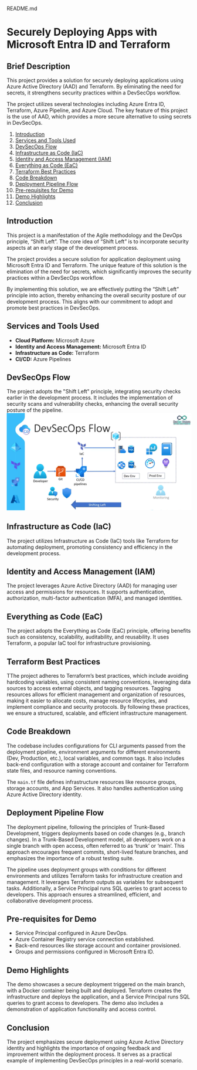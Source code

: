 README.md

# Securely Deploying Apps with Microsoft Entra ID and Terraform

## Brief Description

This project provides a solution for securely deploying applications using Azure Active Directory (AAD) and Terraform. By eliminating the need for secrets, it strengthens security practices within a DevSecOps workflow.

The project utilizes several technologies including Azure Entra ID, Terraform, Azure Pipeline, and Azure Cloud. The key feature of this project is the use of AAD, which provides a more secure alternative to using secrets in DevSecOps.

1. [Introduction](#introduction)
2. [Services and Tools Used](#services-and-tools-used)
3. [DevSecOps Flow](#devsecops-flow)
4. [Infrastructure as Code (IaC)](#infrastructure-as-code-iac)
5. [Identity and Access Management (IAM)](#identity-and-access-management-iam)
6. [Everything as Code (EaC)](#everything-as-code-eac)
7. [Terraform Best Practices](#terraform-best-practices)
8. [Code Breakdown](#code-breakdown)
9. [Deployment Pipeline Flow](#deployment-pipeline-flow)
10. [Pre-requisites for Demo](#pre-requisites-for-demo)
11. [Demo Highlights](#demo-highlights)
12. [Conclusion](#conclusion)



## Introduction
This project is a manifestation of the Agile methodology and the DevOps principle, “Shift Left”. The core idea of “Shift Left” is to incorporate security aspects at an early stage of the development process.

The project provides a secure solution for application deployment using Microsoft Entra ID and Terraform. The unique feature of this solution is the elimination of the need for secrets, which significantly improves the security practices within a DevSecOps workflow.

By implementing this solution, we are effectively putting the “Shift Left” principle into action, thereby enhancing the overall security posture of our development process. This aligns with our commitment to adopt and promote best practices in DevSecOps.



## Services and Tools Used
* **Cloud Platform:** Microsoft Azure
* **Identity and Access Management:** Microsoft Entra ID
* **Infrastructure as Code:** Terraform
* **CI/CD:** Azure Pipelines

## DevSecOps Flow

The project adopts the "Shift Left" principle, integrating security checks earlier in the development process. It includes the implementation of security scans and vulnerability checks, enhancing the overall security posture of the pipeline.
![Alt text](images/DevSecOps-flow.png)

## Infrastructure as Code (IaC)

The project utilizes Infrastructure as Code (IaC) tools like Terraform for automating deployment, promoting consistency and efficiency in the development process.

## Identity and Access Management (IAM)

The project leverages Azure Active Directory (AAD) for managing user access and permissions for resources. It supports authentication, authorization, multi-factor authentication (MFA), and managed identities.

## Everything as Code (EaC)

The project adopts the Everything as Code (EaC) principle, offering benefits such as consistency, scalability, auditability, and reusability. It uses Terraform, a popular IaC tool for infrastructure provisioning.

## Terraform Best Practices

TThe project adheres to Terraform’s best practices, which include avoiding hardcoding variables, using consistent naming conventions, leveraging data sources to access external objects, and tagging resources. Tagging resources allows for efficient management and organization of resources, making it easier to allocate costs, manage resource lifecycles, and implement compliance and security protocols. By following these practices, we ensure a structured, scalable, and efficient infrastructure management.

## Code Breakdown

The codebase includes configurations for CLI arguments passed from the deployment pipeline, environment arguments for different environments (Dev, Production, etc.), local variables, and common tags. It also includes back-end configuration with a storage account and container for Terraform state files, and resource naming conventions.

The `main.tf` file defines infrastructure resources like resource groups, storage accounts, and App Services. It also handles authentication using Azure Active Directory identity.

## Deployment Pipeline Flow

The deployment pipeline, following the principles of Trunk-Based Development, triggers deployments based on code changes (e.g., branch changes). In a Trunk-Based Development model, all developers work on a single branch with open access, often referred to as ‘trunk’ or ‘main’. This approach encourages frequent commits, short-lived feature branches, and emphasizes the importance of a robust testing suite.

The pipeline uses deployment groups with conditions for different environments and utilizes Terraform tasks for infrastructure creation and management. It leverages Terraform outputs as variables for subsequent tasks. Additionally, a Service Principal runs SQL queries to grant access to developers. This approach ensures a streamlined, efficient, and collaborative development process.

## Pre-requisites for Demo

- Service Principal configured in Azure DevOps.
- Azure Container Registry service connection established.
- Back-end resources like storage account and container provisioned.
- Groups and permissions configured in Microsoft Entra ID.

## Demo Highlights

The demo showcases a secure deployment triggered on the main branch, with a Docker container being built and deployed. Terraform creates the infrastructure and deploys the application, and a Service Principal runs SQL queries to grant access to developers. The demo also includes a demonstration of application functionality and access control.

## Conclusion

The project emphasizes secure deployment using Azure Active Directory identity and highlights the importance of ongoing feedback and improvement within the deployment process. It serves as a practical example of implementing DevSecOps principles in a real-world scenario.




